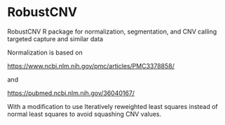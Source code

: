 # RobustCNV
RobustCNV R package for normalization, segmentation, and CNV calling targeted capture and similar data

Normalization is based on 

https://www.ncbi.nlm.nih.gov/pmc/articles/PMC3378858/

and

https://pubmed.ncbi.nlm.nih.gov/36040167/

With a modification to use Iteratively reweighted least squares instead of normal least squares to avoid squashing CNV values.
